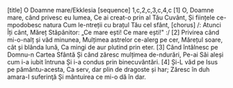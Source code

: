 [title] O Doamne mare/Ekklesia
[sequence] 1,c,2,c,3,c,4,c
[1]
O, Doamne mare, când privesc eu lumea,
Ce ai creat-o prin al Tău Cuvânt,
Și ființele ce-mpodobesc natura
Cum le-ntreții cu brațul Tău cel sfânt,
[chorus]
/: Atunci Îți cânt,
Măreț Stăpânitor:
„Ce mare ești!
Ce mare ești!" :/
[2]
Privirea când mi-o-nalț și văd minunea,
Mulțimea astrelor ce-alerg pe cer,
Mărețul soare, cât și blânda lună,
Ca mingi de aur plutind prin eter.
[3]
Când întâlnesc pe Domnu-n Cartea Sfântă
Și când zăresc mulțimea de-ndurări,
Pe-ai Săi aleși cum i-a iubit întruna
Și i-a condus prin binecuvântări.
[4]
Și-L văd pe Isus pe pământu-acesta,
Ca serv, dar plin de dragoste și har;
Zăresc în duh amara-I suferinţă
Și mântuirea ce mi-o dă în dar.

